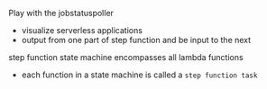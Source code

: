 Play with the jobstatuspoller

- visualize serverless applications
- output from one part of step function and be input to the next

step function state machine encompasses all lambda functions
- each function in a state machine is called a ```step function task```